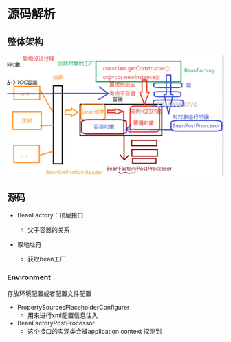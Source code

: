 # 源码解析

## 整体架构

![批注 2020-06-02 135251](/assets/批注%202020-06-02%20135251.png)

## 源码

- BeanFactory：顶层接口
  - 父子容器的关系

- 取地址符
  - 获取bean工厂

### Environment

存放环境配置或者配置文件配置

- PropertySourcesPlaceholderConfigurer
  - 用来进行xml配置信息注入
- BeanFactoryPostProcessor
  - 这个接口的实现类会被application context 探测到